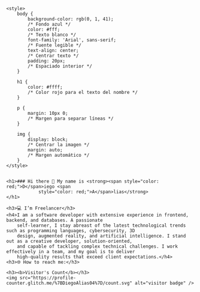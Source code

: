     <style>
        body {
            background-color: rgb(0, 1, 41);
            /* Fondo azul */
            color: #fff;
            /* Texto blanco */
            font-family: 'Arial', sans-serif;
            /* Fuente legible */
            text-align: center;
            /* Centrar texto */
            padding: 20px;
            /* Espaciado interior */
        }

        h1 {
            color: #ffff;
            /* Color rojo para el texto del nombre */
        }

        p {
            margin: 10px 0;
            /* Margen para separar líneas */
        }

        img {
            display: block;
            /* Centrar la imagen */
            margin: auto;
            /* Margen automático */
        }
    </style>


    <h1>### Hi there 👋 My name is <strong><span style="color: red;">D</span>iego <span
                style="color: red;">A</span>lias</strong>
    </h1>

    <h3>💻 I’m Freelancer</h3>
    <h4>I am a software developer with extensive experience in frontend, backend, and databases. A passionate
        self-learner, I stay abreast of the latest technological trends such as programming languages, cybersecurity, 3D
        design, augmented reality, and artificial intelligence. I stand out as a creative developer, solution-oriented,
        and capable of tackling complex technical challenges. I work effectively in a team, and my goal is to deliver
        high-quality results that exceed client expectations.</h4>
    <h3>🌐 How to reach me:</h3>

    <h3><b>Visitor's Count</b></h3>
    <img src="https://profile-counter.glitch.me/%7BDiegoAlias04%7D/count.svg" alt="visitor badge" />

</body>

</html>
